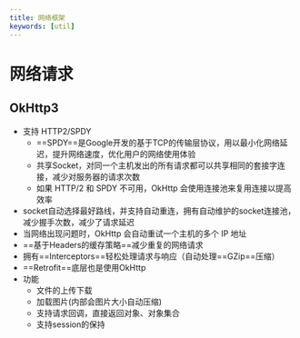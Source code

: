 ```yaml
---
title: 网络框架
keywords: [util]
---
```






# 网络请求

## OkHttp3

- 支持 HTTP2/SPDY 
  - ==SPDY==是Google开发的基于TCP的传输层协议，用以最小化网络延迟，提升网络速度，优化用户的网络使用体验
  - 共享Socket，对同一个主机发出的所有请求都可以共享相同的套接字连接，减少对服务器的请求次数
  - 如果 HTTP/2 和 SPDY 不可用，OkHttp 会使用连接池来复用连接以提高效率
- socket自动选择最好路线，并支持自动重连，拥有自动维护的socket连接池，减少握手次数，减少了请求延迟
- 当网络出现问题时，OkHttp 会自动重试一个主机的多个 IP 地址
- ==基于Headers的缓存策略==减少重复的网络请求
- 拥有==Interceptors==轻松处理请求与响应（自动处理==GZip==压缩）
- ==Retrofit==底层也是使用OkHttp
- 功能
  - 文件的上传下载
  - 加载图片(内部会图片大小自动压缩)
  - 支持请求回调，直接返回对象、对象集合
  - 支持session的保持

